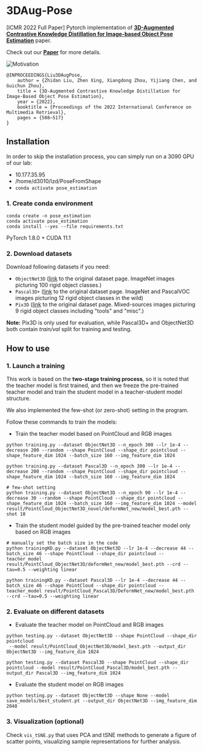 
# 3DAug-Pose

[ICMR 2022 Full Paper] Pytorch implementation of [**3D-Augmented Contrastive Knowledge Distillation for
Image-based Object Pose Estimation**](https://dl.acm.org/doi/10.1145/3512527.3531359) paper. 

Check out our [**Paper**](https://arxiv.org/pdf/2206.02531.pdf) for more details.

![Motivation](motivation.png/scale/60)

```
@INPROCEEDINGS{Liu3DAugPose,
    author = {Zhidan Liu, Zhen Xing, Xiangdong Zhou, Yijiang Chen, and Guichun Zhou},
    title = {3D-Augmented Contrastive Knowledge Distillation for Image-Based Object Pose Estimation},
    year = {2022},
    booktitle = {Proceedings of the 2022 International Conference on Multimedia Retrieval},
    pages = {508–517} 
}
```


## Installation

In order to skip the installation process, you can simply run on a 3090 GPU of our lab:

- 10.177.35.95
- /home/d3010/lzd/PoseFromShape
- `conda activate pose_estimation`

### 1. Create conda environment

```
conda create -n pose_estimation
conda activate pose_estimation
conda install --yes --file requirements.txt
```

PyTorch 1.8.0 + CUDA 11.1

### 2. Download datasets

Download following datasets if you need:
- `ObjectNet3D`
  ([link](https://cvgl.stanford.edu/projects/objectnet3d/) to the original dataset page. 
  ImageNet images picturing 100 rigid object classes.)
- `Pascal3D+` 
  ([link](https://cvgl.stanford.edu/projects/pascal3d.html) to the original dataset page. 
  ImageNet and PascalVOC images picturing 12 rigid object classes in the wild)
- `Pix3D` 
  ([link](http://pix3d.csail.mit.edu) to the original dataset page. 
  Mixed-sources images picturing 9 rigid object classes including "tools" and "misc".)

**Note:** Pix3D is only used for evaluation, while Pascal3D+ and ObjectNet3D both contain _train/val_ split for training and testing.


## How to use

### 1. Launch a training

This work is based on the **two-stage training process**, so it is noted that the teacher model is first trained, and then we freeze the pre-trained teacher model and train the student model in a teacher-student model structure.

We also implemented the few-shot (or zero-shot) setting in the program.

Follow these commands to train the models:

- Train the teacher model based on PointCloud and RGB images
```
python training.py --dataset ObjectNet3D --n_epoch 300 --lr 1e-4 --decrease 200 --random --shape PointCloud --shape_dir pointcloud --shape_feature_dim 1024 --batch_size 160 --img_feature_dim 1024

python training.py --dataset Pascal3D --n_epoch 300 --lr 1e-4 --decrease 200 --random --shape PointCloud --shape_dir pointcloud --shape_feature_dim 1024 --batch_size 160 --img_feature_dim 1024

# few-shot setting
python training.py --dataset ObjectNet3D --n_epoch 90 --lr 1e-4 --decrease 30 --random --shape PointCloud --shape_dir pointcloud --shape_feature_dim 1024 --batch_size 160 --img_feature_dim 1024 --model result/PointCloud_ObjectNet3D_novel/deformNet_new/model_best.pth --shot 10
```

- Train the student model guided by the pre-trained teacher model only based on RGB images
```
# manually set the batch size in the code
python trainingKD.py --dataset ObjectNet3D --lr 1e-4 --decrease 44 --batch_size 46 --shape PointCloud --shape_dir pointcloud --teacher_model result/PointCloud_ObjectNet3D/deformNet_new/model_best.pth --crd --tau=0.5 --weighting linear

python trainingKD.py --dataset Pascal3D --lr 1e-4 --decrease 44 --batch_size 46 --shape PointCloud --shape_dir pointcloud --teacher_model result/PointCloud_Pascal3D/DeformNet_new/model_best.pth --crd --tau=0.5 --weighting linear
```

### 2. Evaluate on different datasets

-  Evaluate the teacher model on PointCloud and RGB images
```
python testing.py --dataset ObjectNet3D --shape PointCloud --shape_dir pointcloud
 --model result/PointCloud_ObjectNet3D/model_best.pth --output_dir ObjectNet3D --img_feature_dim 1024

python testing.py --dataset Pascal3D --shape PointCloud --shape_dir pointcloud --model result/PointCloud_Pascal3D/model_best.pth --output_dir Pascal3D --img_feature_dim 1024
```

- Evaluate the student model on RGB images
```
python testing.py --dataset ObjectNet3D --shape None --model save_models/best_student.pt --output_dir ObjectNet3D --img_feature_dim 2048
```

### 3. Visualization (optional)

Check `vis_tSNE.py` that uses PCA and tSNE methods to generate a figure of scatter points, visualizing sample representations for further analysis.



